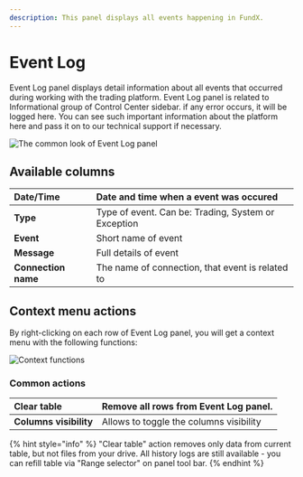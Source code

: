 ```yaml
---
description: This panel displays all events happening in FundX.
---
```


# Event Log

Event Log panel displays detail information about all events that occurred during working with the trading platform. Event Log panel is related to Informational group of Control Center sidebar. if any error occurs, it will be logged here. You can see such important information about the platform here and pass it on to our technical support if necessary.

![The common look of Event Log panel](../.gitbook/assets/eventlog%20%281%29.png)

## Available columns

| **Date/Time** | Date and time when a event was occured |
| :--- | :--- |
| **Type** | Type of event. Can be: Trading, System or Exception |
| **Event** | Short name of event |
| **Message** | Full details of event |
| **Connection name** | The name of connection, that event is related to |

## Context menu actions

By right-clicking on each row of Event Log panel, you will get a context menu with the following functions:

![Context functions](../.gitbook/assets/eventlogcontextmenu.png)

### Common actions

| **Clear table** | Remove all rows from Event Log panel. |
| :--- | :--- |
| **Columns visibility** | Allows to toggle the columns visibility |

{% hint style="info" %}
"Clear table" action removes only data from current table, but not files from your drive. All history logs are still available - you can refill table via "Range selector" on panel tool bar. 
{% endhint %}



